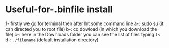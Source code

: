 # Useful-for-.binfile install
1- firstly we go for terminal then after hit some command line
a-: sudo su (it can directed you to root file)
b-: cd dowload (in which you download the file)
c-: here in the Downloads folder you can see the list of files typing `ls`
d-: `./filename` (default installation directory)
